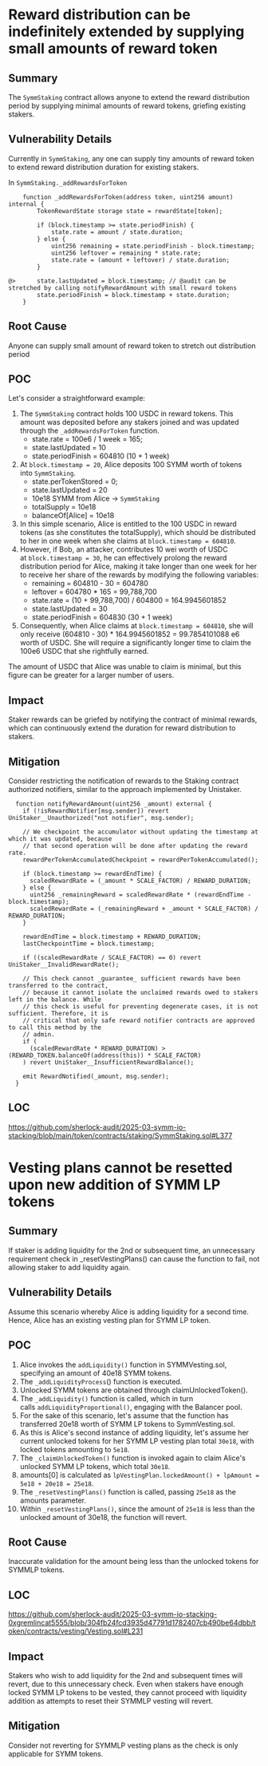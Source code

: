 # Reward distribution can be indefinitely extended by supplying small amounts of reward token

## Summary

The `SymmStaking` contract allows anyone to extend the reward distribution period by supplying minimal amounts of reward tokens, griefing existing stakers.

## Vulnerability Details

Currently in `SymmStaking`, any one can supply tiny amounts of reward token to extend reward distribution duration for existing stakers.

In `SymmStaking._addRewardsForToken`

```solidity
	function _addRewardsForToken(address token, uint256 amount) internal {
		TokenRewardState storage state = rewardState[token];

		if (block.timestamp >= state.periodFinish) {
			state.rate = amount / state.duration;
		} else {
			uint256 remaining = state.periodFinish - block.timestamp;
			uint256 leftover = remaining * state.rate;
			state.rate = (amount + leftover) / state.duration;
		}

@>		state.lastUpdated = block.timestamp; // @audit can be stretched by calling notifyRewardAmount with small reward tokens
		state.periodFinish = block.timestamp + state.duration;
	}
```

## Root Cause

Anyone can supply small amount of reward token to stretch out distribution period

## POC

Let's consider a straightforward example:

1. The `SymmStaking` contract holds 100 USDC in reward tokens. This amount was deposited before any stakers joined and was updated through the `_addRewardsForToken` function.
    - state.rate = 100e6 / 1 week = 165;
    - state.lastUpdated = 10
    - state.periodFinish = 604810 (10 + 1 week)
2. At `block.timestamp = 20`, Alice deposits 100 SYMM worth of tokens into `SymmStaking`.
    - state.perTokenStored = 0;
    - state.lastUpdated = 20
    - 10e18 SYMM from Alice -> `SymmStaking`
    - totalSupply = 10e18
    - balanceOf[Alice] = 10e18
3. In this simple scenario, Alice is entitled to the 100 USDC in reward tokens (as she constitutes the totalSupply), which should be distributed to her in one week when she claims at `block.timestamp = 604810`.
4. However, if Bob, an attacker, contributes 10 wei worth of USDC at `block.timestamp = 30`, he can effectively prolong the reward distribution period for Alice, making it take longer than one week for her to receive her share of the rewards by modifying the following variables:
    - remaining = 604810 - 30 = 604780
    - leftover = 604780 * 165 = 99,788,700
    - state.rate = (10 + 99,788,700) / 604800 = 164.9945601852
    - state.lastUpdated = 30
    - state.periodFinish = 604830 (30 + 1 week)
5. Consequently, when Alice claims at `block.timestamp = 604810`, she will only receive (604810 - 30) * 164.9945601852 = 99.7854101088 e6 worth of USDC. She will require a significantly longer time to claim the 100e6 USDC that she rightfully earned.

The amount of USDC that Alice was unable to claim is minimal, but this figure can be greater for a larger number of users.

## Impact

Staker rewards can be griefed by notifying the contract of minimal rewards, which can continuously extend the duration for reward distribution to stakers.

## Mitigation

Consider restricting the notification of rewards to the Staking contract authorized notifiers, similar to the approach implemented by Unistaker.

```solidity
  function notifyRewardAmount(uint256 _amount) external {
    if (!isRewardNotifier[msg.sender]) revert UniStaker__Unauthorized("not notifier", msg.sender);

    // We checkpoint the accumulator without updating the timestamp at which it was updated, because
    // that second operation will be done after updating the reward rate.
    rewardPerTokenAccumulatedCheckpoint = rewardPerTokenAccumulated();

    if (block.timestamp >= rewardEndTime) {
      scaledRewardRate = (_amount * SCALE_FACTOR) / REWARD_DURATION;
    } else {
      uint256 _remainingReward = scaledRewardRate * (rewardEndTime - block.timestamp);
      scaledRewardRate = (_remainingReward + _amount * SCALE_FACTOR) / REWARD_DURATION;
    }

    rewardEndTime = block.timestamp + REWARD_DURATION;
    lastCheckpointTime = block.timestamp;

    if ((scaledRewardRate / SCALE_FACTOR) == 0) revert UniStaker__InvalidRewardRate();

    // This check cannot _guarantee_ sufficient rewards have been transferred to the contract,
    // because it cannot isolate the unclaimed rewards owed to stakers left in the balance. While
    // this check is useful for preventing degenerate cases, it is not sufficient. Therefore, it is
    // critical that only safe reward notifier contracts are approved to call this method by the
    // admin.
    if (
      (scaledRewardRate * REWARD_DURATION) > (REWARD_TOKEN.balanceOf(address(this)) * SCALE_FACTOR)
    ) revert UniStaker__InsufficientRewardBalance();

    emit RewardNotified(_amount, msg.sender);
  }
```

## LOC

https://github.com/sherlock-audit/2025-03-symm-io-stacking/blob/main/token/contracts/staking/SymmStaking.sol#L377

# Vesting plans cannot be resetted upon new addition of SYMM LP tokens

## Summary

If staker is adding liquidity for the 2nd or subsequent time, an unnecessary requirement check in _resetVestingPlans() can cause the function to fail, not allowing staker to add liquidity again.

## Vulnerability Details

Assume this scenario whereby Alice is adding liquidity for a second time. Hence, Alice has an existing vesting plan for SYMM LP token.

## POC

1. Alice invokes the `addLiquidity()` function in SYMMVesting.sol, specifying an amount of 40e18 SYMM tokens.
2. The `_addLiquidityProcess`() function is executed.
3. Unlocked SYMM tokens are obtained through claimUnlockedToken().
4. The `_addLiquidity()` function is called, which in turn calls `addLiquidityProportional()`, engaging with the Balancer pool.
5. For the sake of this scenario, let's assume that the function has transferred 20e18 worth of SYMM LP tokens to SymmVesting.sol.
6. As this is Alice's second instance of adding liquidity, let's assume her current unlocked tokens for her SYMM LP vesting plan total `30e18`, with locked tokens amounting to `5e18`.
7. The `_claimUnlockedToken()` function is invoked again to claim Alice's unlocked SYMM LP tokens, which total `30e18`.
8. amounts[0] is calculated as `lpVestingPlan.lockedAmount() + lpAmount = 5e18 + 20e18 = 25e18`.
9. The `_resetVestingPlans()` function is called, passing `25e18` as the amounts parameter.
10. Within `_resetVestingPlans()`, since the amount of `25e18` is less than the unlocked amount of 30e18, the function will revert.

## Root Cause

Inaccurate validation for the amount being less than the unlocked tokens for SYMMLP tokens.

## LOC

https://github.com/sherlock-audit/2025-03-symm-io-stacking-0xgremlincat5555/blob/304fb24fcd3935d47791d1782407cb490be64dbb/token/contracts/vesting/Vesting.sol#L231

## Impact

Stakers who wish to add liquidity for the 2nd and subsequent times will revert, due to this unnecessary check. Even when stakers have enough locked SYMM LP tokens to be vested, they cannot proceed with liquidity addition as attempts to reset their SYMMLP vesting will revert.

## Mitigation

Consider not reverting for SYMMLP vesting plans as the check is only applicable for SYMM tokens.
